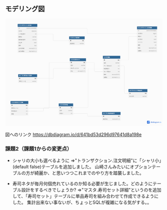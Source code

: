 ## モデリング図
![寿司持ち帰り注文票DB設計](./%E5%AF%BF%E5%8F%B8%E6%8C%81%E3%81%A1%E5%B8%B0%E3%82%8A%E3%83%86%E3%83%BC%E3%83%96%E3%83%AB%E8%AA%B2%E9%A1%8C2.png "寿司持ち帰り注文票DB設計")

図へのリンク
https://dbdiagram.io/d/641bd53d296d97641d8a198e

### 課題2（課題1からの変更点）
- シャリの大小も選べるように
⇒"トランザクション.注文明細"に「シャリ小」(default false)テーブルを追加しました。
山崎さんみたいにオプションテーブルの方が綺麗か、と思いつつこれまでのやり方を踏襲しました。

- 寿司ネタが毎月何個売れているのか知る必要が生じました。どのようにテーブル設計をするべきでしょうか?
⇒"マスタ.寿司セット詳細"というのを追加して、「寿司セット」テーブルに単品寿司を組み合わせて作成できるようにした。
集計出来ない事ないが、ちょっとSQLが複雑になる気がする。。
